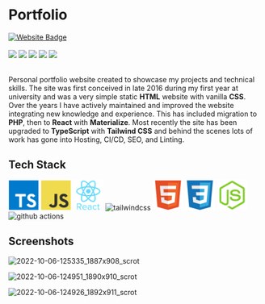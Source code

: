 <h1>Portfolio</h1>

<div>
  <a href="https://kylegough.co.uk" target="_blank" rel="noreferrer"><img src="https://img.shields.io/badge/Website-56347C?style=for-the-badge&logoColor=white" alt="Website Badge"/></a>
</div>

<br />

<div>
  <a href="https://github.com/KyleGough/portfolio/actions?query=branch%3Amaster"><img src="https://img.shields.io/github/workflow/status/KyleGough/portfolio/Pre-Merge/master?style=plastic" /></a>
  <a href="https://github.com/KyleGough/portfolio/commits/master"><img src="https://img.shields.io/github/last-commit/KyleGough/portfolio?style=plastic" /></a>
  <a href="https://github.com/KyleGough/portfolio/pulls"><img src="https://img.shields.io/github/issues-pr/KyleGough/portfolio?style=plastic" /></a>
  <a href="https://github.com/KyleGough/portfolio/pulls?q=is%3Apr+is%3Aclosed"><img src="https://img.shields.io/github/issues-pr-closed-raw/KyleGough/portfolio?style=plastic" /></a>
  <a href="https://kylegough.co.uk"><img src="https://img.shields.io/website?down_message=down&style=plastic&up_message=up&url=https%3A%2F%2Fkylegough.co.uk" /></a>
</div>

<br />

<p>Personal portfolio website created to showcase my projects and technical skills. The site was first conceived in late 2016 during my first year at university and was a very simple static <strong>HTML</strong> website with vanilla <strong>CSS</strong>. Over the years I have actively maintained and improved the website integrating new knowledge and experience. This has included migration to <strong>PHP</strong>, then to <strong>React</strong> with <strong>Materialize</strong>. Most recently the site has been upgraded to <strong>TypeScript</strong> with <strong>Tailwind CSS</strong> and behind the scenes lots of work has gone into Hosting, CI/CD, SEO, and Linting.</p>

## Tech Stack

<div id="stack">
  <!-- TypeScript -->
  <img src="https://raw.githubusercontent.com/devicons/devicon/master/icons/typescript/typescript-original.svg" alt="typescript" width="60" height="60"/>

  <!-- JavaScript -->
  <img src="https://raw.githubusercontent.com/devicons/devicon/master/icons/javascript/javascript-original.svg" alt="javascript" width="60" height="60"/>

  <!-- React -->
  <img src="https://raw.githubusercontent.com/devicons/devicon/master/icons/react/react-original-wordmark.svg" alt="react" width="60" height="60"/>

  <!-- TailwindCSS -->
  <img src="https://www.vectorlogo.zone/logos/tailwindcss/tailwindcss-icon.svg" alt="tailwindcss" width="60" height="60"/>

  <!-- HTML -->
  <img src="https://raw.githubusercontent.com/devicons/devicon/master/icons/html5/html5-original.svg" alt="html5" width="60" height="60"/>

  <!-- CSS -->
  <img src="https://raw.githubusercontent.com/devicons/devicon/master/icons/css3/css3-original.svg" alt="css3" width="60" height="60"/>

  <!-- Node.js -->
  <img src="https://raw.githubusercontent.com/devicons/devicon/master/icons/nodejs/nodejs-plain.svg" alt="nodejs" width="60" height="60"/>

  <!-- GitHub Actions -->
  <img src="https://github.githubassets.com/images/modules/site/features/actions-icon-actions.svg" alt="github actions" width="60" height="60" />
</div>

## Screenshots

![2022-10-06-125335_1887x908_scrot](https://user-images.githubusercontent.com/24881448/194305982-b993e1d1-bdb2-496f-b151-b815a7bb52c7.png)

![2022-10-06-124951_1890x910_scrot](https://user-images.githubusercontent.com/24881448/194305432-85c42374-08b2-4c7e-a728-60dde4ce18c2.png)

![2022-10-06-124926_1892x911_scrot](https://user-images.githubusercontent.com/24881448/194305430-17501546-402c-4fb2-b490-2a27dd4996c8.png)
